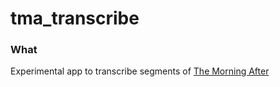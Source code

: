 # tma_transcribe

### What
Experimental app to transcribe segments of [The Morning After](http://insidestl.com/radio-shows/the-morning-after)
